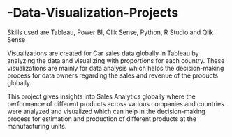 # -Data-Visualization-Projects
Skills used are Tableau, Power BI, Qlik Sense, Python, R Studio and Qlik Sense

Visualizations are created for Car sales data globally in Tableau by analyzing the data and visualizing with proportions for each country. These visualizations are mainly for data analysis which helps the decision-making process for data owners regarding the sales and revenue of the products globally.

This project gives insights into Sales Analytics globally where the performance of different products across various companies and countries were analyzed and visualized which can help in the decision-making process for estimation and production of different products at the manufacturing units.
